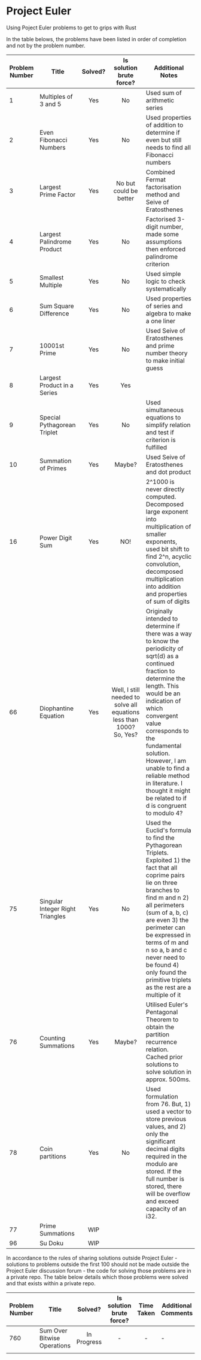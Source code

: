 # Project Euler
Using Poject Euler problems to get to grips with Rust

In the table belows, the problems have been listed in order of completion and not by the problem number.

| Problem Number | Title                       | Solved? | Is solution brute force? | Additional Notes                                                                                                                                                                  |
|----------------|-----------------------------|:---------:|:--------------------------:|-----------------------------------------------------------------------------------------------------------------------------------------------------------------------------------|
|        1       |     Multiples of 3 and 5    |   Yes   |            No            |                                                                           Used sum of arithmetic series                                                                           |
|        2       |    Even Fibonacci Numbers   |   Yes   |            No            |                                           Used properties of addition to determine if even but still needs to find all Fibonacci numbers                                          |
|        3       |     Largest Prime Factor    |   Yes   |  No but could be better  |                                                           Combined Fermat factorisation method and Seive of Eratosthenes                                                          |
|        4       |  Largest Palindrome Product |   Yes   |            No            |                                                Factorised 3-digit number, made some assumptions then enforced palindrome criterion                                                |
|        5       |      Smallest Multiple      |   Yes   |            No            |                                                                     Used simple logic to check systematically                                                                     |
|        6       |    Sum Square Difference    |   Yes   |            No            |                                                             Used properties of series and algebra to make a one liner                                                             |
|        7       |        10001st Prime        |   Yes   |            No            |                                                      Used Seive of Eratosthenes and prime number theory to make initial guess                                                     |
|        8       | Largest Product in a Series |   Yes   |            Yes           |                                                                                                                                                                                   |
|        9       | Special Pythagorean Triplet |   Yes   |            No            |                                                Used simultaneous equations to simplify relation and test if criterion is fulfilled                                                |
|       10       |     Summation of Primes     |   Yes   |          Maybe?          |                                                                     Used Seive of Eratosthenes and dot product                                                                    |
|       16       |       Power Digit Sum       |   Yes   |            NO!           | 2^1000 is never directly computed. Decomposed large exponent into multiplication of smaller exponents, used bit shift to find 2^n, acyclic convolution, decomposed multiplication into addition and properties of sum of digits |
|       66       |     Diophantine Equation    |   Yes   | Well, I still needed to solve all equations less than 1000? So, Yes?| Originally intended to determine if there was a way to know the periodicity of sqrt(d) as a continued fraction to determine the length. This would be an indication of which convergent value corresponds to the fundamental solution. However, I am unable to find a reliable method in literature. I thought it might be related to if d is congruent to modulo 4?|
| 75 | Singular Integer Right Triangles | Yes | No | Used the Euclid's formula to find the Pythagorean Triplets. Exploited 1) the fact that all coprime pairs lie on three branches to find m and n 2) all perimeters (sum of a, b, c) are even 3) the perimeter can be expressed in terms of m and n so a, b and c never need to be found 4) only found the primitive triplets as the rest are a multiple of it |
|       76       |     Counting Summations     |  Yes   |           Maybe?           | Utilised Euler's Pentagonal Theorem to obtain the partition recurrence relation. Cached prior solutions to solve solution in approx. 500ms.|
|78|Coin partitions|  Yes   | No | Used formulation from 76. But, 1) used a vector to store previous values, and 2) only the significant decimal digits required in the modulo are stored. If the full number is stored, there will be overflow and exceed capacity of an i32.|
|77|     Prime Summations     |WIP| | |
|96|Su Doku|WIP| | |

In accordance to the rules of sharing solutions outside Project Euler - solutions to problems outside the first 100 should not be made outside the Project Euler discussion forum - the code for solving those problems are in a private repo. The table below details which those problems were solved and that exists within a private repo. 

| Problem Number | Title | Solved? | Is solution brute force? | Time Taken | Additional Comments |
|-|-|:-:|:-:|:-:|-|
| 760 | Sum Over Bitwise Operations | In Progress | - | -  | - |
|  |  |  |  |  |  |
